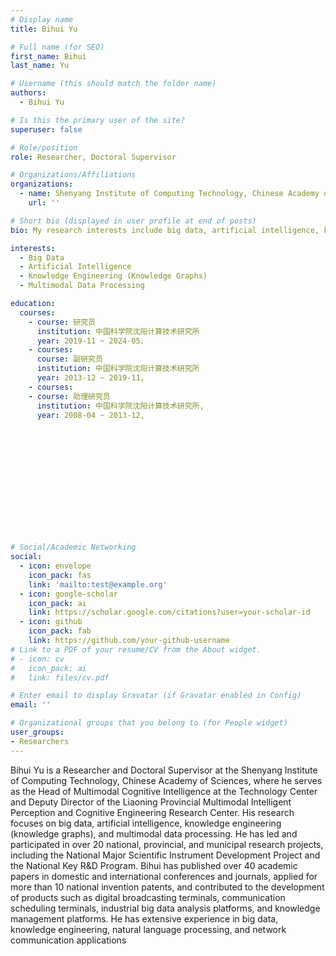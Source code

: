 ```yaml
---
# Display name
title: Bihui Yu

# Full name (for SEO)
first_name: Bihui
last_name: Yu

# Username (this should match the folder name)
authors:
  - Bihui Yu

# Is this the primary user of the site?
superuser: false

# Role/position
role: Researcher, Doctoral Supervisor

# Organizations/Affiliations
organizations:
  - name: Shenyang Institute of Computing Technology, Chinese Academy of Sciences
    url: ''

# Short bio (displayed in user profile at end of posts)
bio: My research interests include big data, artificial intelligence, knowledge engineering (knowledge graphs), and multimodal data processing.

interests:
  - Big Data
  - Artificial Intelligence
  - Knowledge Engineering (Knowledge Graphs)
  - Multimodal Data Processing

education:
  courses:
    - course: 研究员
      institution: 中国科学院沈阳计算技术研究所
      year: 2019-11 ~ 2024-05， 
    - courses:
      course: 副研究员
      institution: 中国科学院沈阳计算技术研究所
      year: 2013-12 ~ 2019-11, 
    - courses:
    - course: 助理研究员
      institution: 中国科学院沈阳计算技术研究所,
      year: 2008-04 ~ 2013-12, 






      







# Social/Academic Networking
social:
  - icon: envelope
    icon_pack: fas
    link: 'mailto:test@example.org'
  - icon: google-scholar
    icon_pack: ai
    link: https://scholar.google.com/citations?user=your-scholar-id
  - icon: github
    icon_pack: fab
    link: https://github.com/your-github-username
# Link to a PDF of your resume/CV from the About widget.
# - icon: cv
#   icon_pack: ai
#   link: files/cv.pdf

# Enter email to display Gravatar (if Gravatar enabled in Config)
email: ''

# Organizational groups that you belong to (for People widget)
user_groups:
- Researchers
---
```

Bihui Yu is a Researcher and Doctoral Supervisor at the Shenyang Institute of Computing Technology, Chinese Academy of Sciences, where he serves as the Head of Multimodal Cognitive Intelligence at the Technology Center and Deputy Director of the Liaoning Provincial Multimodal Intelligent Perception and Cognitive Engineering Research Center. His research focuses on big data, artificial intelligence, knowledge engineering (knowledge graphs), and multimodal data processing. He has led and participated in over 20 national, provincial, and municipal research projects, including the National Major Scientific Instrument Development Project and the National Key R&D Program. Bihui has published over 40 academic papers in domestic and international conferences and journals, applied for more than 10 national invention patents, and contributed to the development of products such as digital broadcasting terminals, communication scheduling terminals, industrial big data analysis platforms, and knowledge management platforms. He has extensive experience in big data, knowledge engineering, natural language processing, and network communication applications
